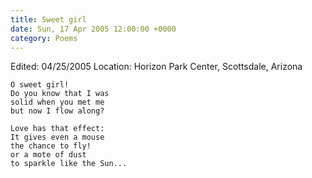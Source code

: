 ```yaml
---
title: Sweet girl
date: Sun, 17 Apr 2005 12:00:00 +0000
category: Poems
---
```


Edited: 04/25/2005
Location: Horizon Park Center, Scottsdale, Arizona

    O sweet girl!  
    Do you know that I was  
    solid when you met me  
    but now I flow along?

    Love has that effect:  
    It gives even a mouse  
    the chance to fly!  
    or a mote of dust  
    to sparkle like the Sun...


